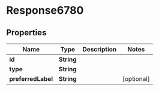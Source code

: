 
# Response6780

## Properties
Name | Type | Description | Notes
------------ | ------------- | ------------- | -------------
**id** | **String** |  | 
**type** | **String** |  | 
**preferredLabel** | **String** |  |  [optional]



